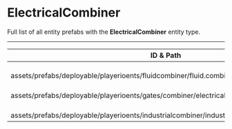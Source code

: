 # ElectricalCombiner
Full list of all <Badge type="warning" text="3"/> entity prefabs with the **ElectricalCombiner** entity type.

---
| ID & Path |
| --- |
| <a href="#4043799246"><Badge id="4043799246" type="tip" text="#"/></a> <Badge type="tip" text="4043799246"/> <br> assets/prefabs/deployable/playerioents/fluidcombiner/fluid.combiner.deployed.prefab |
| <a href="#2378858100"><Badge id="2378858100" type="tip" text="#"/></a> <Badge type="tip" text="2378858100"/> <br> assets/prefabs/deployable/playerioents/gates/combiner/electrical.combiner.deployed.prefab |
| <a href="#2557715962"><Badge id="2557715962" type="tip" text="#"/></a> <Badge type="tip" text="2557715962"/> <br> assets/prefabs/deployable/playerioents/industrialcombiner/industrialcombiner.deployed.prefab |
